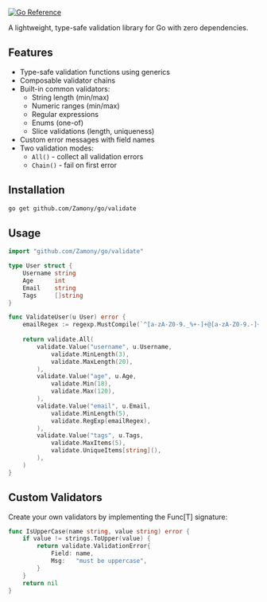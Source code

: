 
[![Go Reference](https://pkg.go.dev/badge/github.com/Zamony/go/validate.svg)](https://pkg.go.dev/github.com/Zamony/go/validate)

A lightweight, type-safe validation library for Go with zero dependencies.

## Features

- Type-safe validation functions using generics
- Composable validator chains
- Built-in common validators:
  - String length (min/max)
  - Numeric ranges (min/max)
  - Regular expressions
  - Enums (one-of)
  - Slice validations (length, uniqueness)
- Custom error messages with field names
- Two validation modes:
  - `All()` - collect all validation errors
  - `Chain()` - fail on first error

## Installation

```bash
go get github.com/Zamony/go/validate
```

## Usage

```go
import "github.com/Zamony/go/validate"

type User struct {
    Username string
    Age      int
    Email    string
    Tags     []string
}

func ValidateUser(u User) error {
    emailRegex := regexp.MustCompile(`^[a-zA-Z0-9._%+-]+@[a-zA-Z0-9.-]+\.[a-zA-Z]{2,}$`)
    
    return validate.All(
        validate.Value("username", u.Username,
            validate.MinLength(3),
            validate.MaxLength(20),
        ),
        validate.Value("age", u.Age,
            validate.Min(18),
            validate.Max(120),
        ),
        validate.Value("email", u.Email,
            validate.MinLength(5),
            validate.RegExp(emailRegex),
        ),
        validate.Value("tags", u.Tags,
            validate.MaxItems(5),
            validate.UniqueItems[string](),
        ),
    )
}
```

## Custom Validators

Create your own validators by implementing the Func[T] signature:

```go
func IsUpperCase(name string, value string) error {
    if value != strings.ToUpper(value) {
        return validate.ValidationError{
            Field: name,
            Msg:   "must be uppercase",
        }
    }
    return nil
}
```